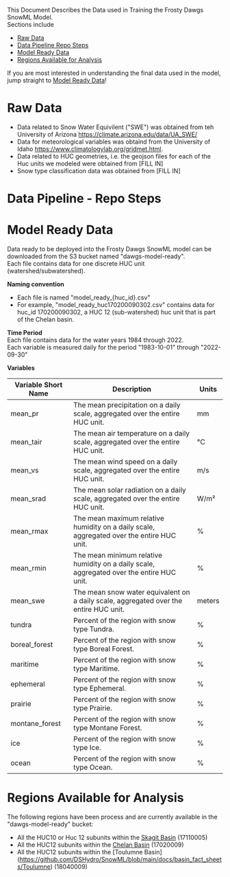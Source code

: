 This Document Describes the Data used in Training the Frosty Dawgs SnowML Model. <br>
Sections include  
-   [Raw Data](#raw-data)
-   [Data Pipeline Repo Steps](#data-pipeline---repo-steps)
-   [Model Ready Data](#model-ready-data)
-   [Regions Available for Analysis](#Regions-Available-for-Analysis)

  If you are most interested in understanding the final data used in the model, jump straight to [Model Ready Data](#model-ready-data)!

# Raw Data <br>
- Data related to Snow Water Equivilent ("SWE") was obtained from teh University of Arizona https://climate.arizona.edu/data/UA_SWE/
- Data for meteorological variables was obtaind from the University of Idaho https://www.climatologylab.org/gridmet.html.
- Data related to HUC geometries, i.e. the geojson files for each of the Huc units we modeled were obtained from [FILL IN]
- Snow type classification data was obtained from [FILL IN]  


# Data Pipeline - Repo Steps <br>

# Model Ready Data <br>
Data ready to be deployed into the Frosty Dawgs SnowML model can be downloaded from the S3 bucket named "dawgs-model-ready". <br>
Each file contains data for one discrete HUC unit (watershed/subwatershed).

**Naming convention**
- Each file is named "model_ready_{huc_id}.csv"
- For example, "model_ready_huc170200090302.csv" contains data for huc_id 170200090302, a HUC 12 (sub-watershed) huc unit that is part of the Chelan basin.

**Time Period** <br>
Each file contains data for the water years 1984 through 2022. <br>
Each variable is measured daily for the period "1983-10-01" through "2022-09-30"

**Variables** <br>

| Variable Short Name | Description                                                    | Units |
|---------------------|----------------------------------------------------------------|-------|
| mean_pr            | The mean precipitation on a daily scale, aggregated over the entire HUC unit. | mm    |
| mean_tair          | The mean air temperature on a daily scale, aggregated over the entire HUC unit. | °C    |
| mean_vs            | The mean wind speed on a daily scale, aggregated over the entire HUC unit. | m/s   |
| mean_srad          | The mean solar radiation on a daily scale, aggregated over the entire HUC unit. | W/m²  |
| mean_rmax          | The mean maximum relative humidity on a daily scale, aggregated over the entire HUC unit. | %     |
| mean_rmin          | The mean minimum relative humidity on a daily scale, aggregated over the entire HUC unit. | %     |
| mean_swe           | The mean snow water equivalent on a daily scale, aggregated over the entire HUC unit. | meters |
| tundra            | Percent of the region with snow type Tundra.                    | %     |
| boreal_forest     | Percent of the region with snow type Boreal Forest.             | %     |
| maritime          | Percent of the region with snow type Maritime.                  | %     |
| ephemeral         | Percent of the region with snow type Ephemeral.                 | %     |
| prairie          | Percent of the region with snow type Prairie.                    | %     |
| montane_forest    | Percent of the region with snow type Montane Forest.            | %     |
| ice              | Percent of the region with snow type Ice.                        | %     |
| ocean            | Percent of the region with snow type Ocean.                      | %     |



# Regions Available for Analysis <br>
The following regions have been process and are currently available in the "dawgs-model-ready" bucket: <br>
  - All the HUC10 or Huc 12 subunits within the [Skagit Basin](https://github.com/DSHydro/SnowML/blob/main/docs/basin_fact_sheets/Skagitt.md) (17110005) 
  - All the HUC12 subunits within the [Chelan Basin](https://github.com/DSHydro/SnowML/blob/main/docs/basin_fact_sheets/Chelan.md) (17020009)
  - All the HUC12 subunits within the [Toulumne Basin] (https://github.com/DSHydro/SnowML/blob/main/docs/basin_fact_sheets/Toulumne) (18040009)
